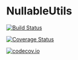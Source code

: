 # NullableUtils

[![Build Status](https://travis-ci.org/davidagold/NullableUtils.jl.svg?branch=master)](https://travis-ci.org/davidagold/NullableUtils.jl)

[![Coverage Status](https://coveralls.io/repos/davidagold/NullableUtils.jl/badge.svg?branch=master&service=github)](https://coveralls.io/github/davidagold/NullableUtils.jl?branch=master)

[![codecov.io](http://codecov.io/github/davidagold/NullableUtils.jl/coverage.svg?branch=master)](http://codecov.io/github/davidagold/NullableUtils.jl?branch=master)
